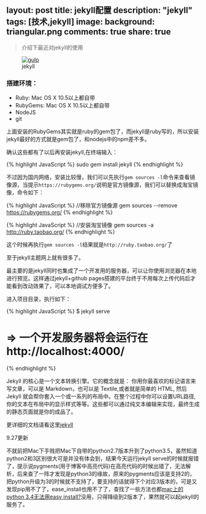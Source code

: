 layout: post
title: jekyll配置
description: "jekyll"
tags: [技术,jekyll]
image:
background: triangular.png
comments: true
share: true
---

> 介绍下最近对jekyll的使用

<figure>
    <a href="http://7vznhl.com1.z0.glb.clouddn.com/2015-9-5-01QQ20150913-1@2x.png">
        <img src="http://7vznhl.com1.z0.glb.clouddn.com/2015-9-5-01QQ20150913-1@2x.png" alt="gulp" />
    </a>
    <figcaption>jekyll</figcaption>
</figure>

<!--more-->

### 搭建环境：

* Ruby: Mac OS X 10.5以上都自带
* RubyGems: Mac OS X 10.5以上都自带
* NodeJS
* git

上面安装的RubyGems其实就是ruby的gem包了，而jekyll是ruby写的，所以安装jekyll最好的方式就是gem包了，和nodejs中的npm差不多。

确认这些都有了以后再安装jekyll,在终端输入：

{% highlight JavaScript %}
sudo gem install jekyll
{% endhighlight %}

不过因为国内网络，安装比较慢，我们可以先执行```gem sources -l```命令来查看镜像源，当提示```https://rubygems.org/```说明是官方镜像源，我们可以替换成淘宝镜像，命令如下：

{% highlight JavaScript %}
//移除官方镜像源
gem sources --remove https://rubygems.org/
{% endhighlight %}

{% highlight JavaScript %}
//安装淘宝镜像
gem sources -a http://ruby.taobao.org/
{% endhighlight %}

这个时候再执行```gem sources -l```结果就是```http://ruby.taobao.org/```了

至于jekyll主题网上就有很多了。

最主要的是jekyll同时也集成了一个开发用的服务器，可以让你使用浏览器在本地进行预览。这样通过jekyll+github pages搭建的平台终于不用每次上传代码后才能看到改动效果了，可以本地调试方便多了。

进入项目目录，执行如下：

{% highlight JavaScript %}
$ jekyll serve
# => 一个开发服务器将会运行在 http://localhost:4000/
{% endhighlight %}

Jekyll 的核心是一个文本转换引擎。它的概念就是： 你用你最喜欢的标记语言来写文章，可以是 Markdown，也可以是 Textile,或者就是简单的 HTML, 然后 Jekyll 就会帮你套入一个或一系列的布局中。在整个过程中你可以设置URL路径, 你的文本在布局中的显示样式等等。这些都可以通过纯文本编辑来实现，最终生成的静态页面就是你的成品了。

更详细的文档请看这里[jekyll](http://jekyll.bootcss.com/)

>>>>>>>>>>>>>>>>>>>>

9.27更新

不就前把Mac下手贱把Mac下自带的python2.7版本升到了python3.5，虽然知道python2和3区别很大可是并没有体会到，结果今天运行jekyll serve的时候就报错了，提示说pygments(用于博客中高亮代码)在高亮代码的时候出错了，无法解析，后来查了一阵才发现是python3的缘故，原来的pygments应该是支持2的，把python升级为3的时候就不支持了，要支持的话就得下个对应3版本的，可是又发现pip用不了了，ease_install也用不了了，查找了一些方法也都[mac上的python 3.4无法用easy install?](http://www.zhihu.com/question/24850246)没用，只得降级到2版本了，果然就可以起jekyll的服务了。